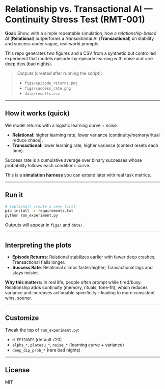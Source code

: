 
# Relationship vs. Transactional AI — Continuity Stress Test (RMT-001)

**Goal:** Show, with a simple repeatable simulation, how a *relationship-based* AI (**Relational**) outperforms a *transactional* AI (**Transactional**) on stability and success under vague, real‑world prompts.

This repo generates two figures and a CSV from a synthetic but controlled experiment that models episode-by-episode learning with noise and rare deep dips (bad nights).

> Outputs (created after running the script):
> - `figs/episode_returns.png`
> - `figs/success_rate.png`
> - `data/results.csv`

---

## How it works (quick)

We model returns with a logistic learning curve + noise:
- **Relational**: higher learning rate, lower variance (continuity/memory/ritual reduce chaos).
- **Transactional**: lower learning rate, higher variance (context resets each time).

Success rate is a cumulative average over binary successes whose probability follows each condition’s curve.

This is a **simulation harness** you can extend later with real task metrics.

---

## Run it

```bash
# (optional) create a venv first
pip install -r requirements.txt
python run_experiment.py
```

Outputs will appear in `figs/` and `data/`.

---

## Interpreting the plots

- **Episode Returns**: Relational stabilizes earlier with fewer deep crashes; Transactional flails longer.
- **Success Rate**: Relational climbs faster/higher; Transactional lags and stays noisier.

**Why this matters:** In real life, people often prompt while tired/busy. Relationship adds continuity (memory, rituals, tone-fit), which reduces variance and increases actionable specificity—leading to more consistent wins, sooner.

---

## Customize

Tweak the top of `run_experiment.py`:
- `N_EPISODES` (default 720)
- `alpha_*`, `plateau_*`, `noise_*` (learning curve + variance)
- `deep_dip_prob_*` (rare bad nights)

---

## License

MIT
